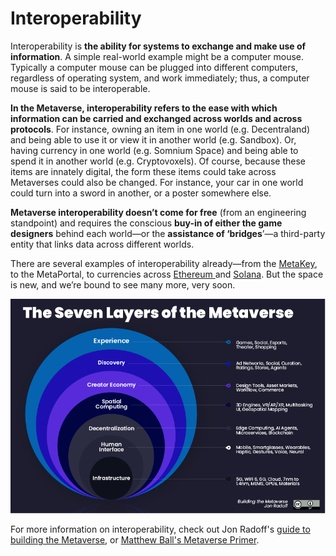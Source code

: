 # Interoperability

Interoperability is **the ability for systems to exchange and make use of information**. A simple real-world example might be a computer mouse. Typically a computer mouse can be plugged into different computers, regardless of operating system, and work immediately; thus, a computer mouse is said to be interoperable.

**In the Metaverse, interoperability refers to the ease with which information can be carried and exchanged across worlds and across protocols**. For instance, owning an item in one world (e.g. Decentraland) and being able to use it or view it in another world (e.g. Sandbox). Or, having currency in one world (e.g. Somnium Space) and being able to spend it in another world (e.g. Cryptovoxels). Of course, because these items are innately digital, the form these items could take across Metaverses could also be changed. For instance, your car in one world could turn into a sword in another, or a poster somewhere else.

**Metaverse interoperability doesn’t come for free** (from an engineering standpoint) and requires the conscious **buy-in of either the game designers** behind each world—or the **assistance of ‘bridges**’—a third-party entity that links data across different worlds.

There are several examples of interoperability already—from the [MetaKey](https://themetakey.com), to the MetaPortal, to currencies across [Ethereum ](https://ethereum.org)and [Solana](https://solana.com). But the space is new, and we’re bound to see many more, very soon.

![](<../../.gitbook/assets/image (5).png>)

For more information on interoperability, check out Jon Radoff's [guide to building the Metaverse](https://medium.com/building-the-metaverse/web3-interoperability-and-the-metaverse-5b252dc39da), or [Matthew Ball's Metaverse Primer](https://www.matthewball.vc/the-metaverse-primer).&#x20;
